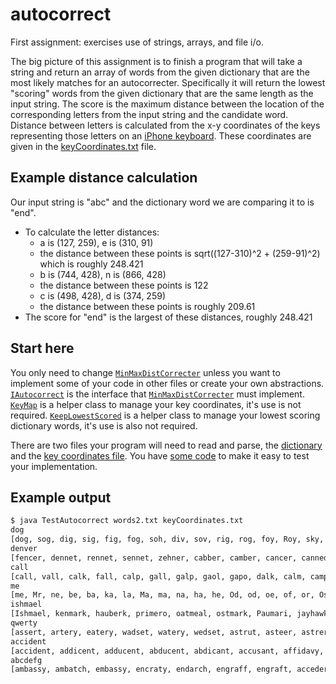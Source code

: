 # autocorrect
First assignment: exercises use of strings, arrays, and file i/o.

The big picture of this assignment is to finish a program that will take a string and return an array of words from the given dictionary that are the most likely matches for an autocorrecter. Specifically it will return the lowest "scoring" words from the given dictionary that are the same length as the input string. The score is the maximum distance between the location of the corresponding letters from the input string and the candidate word. Distance between letters is calculated from the x-y coordinates of the keys representing those letters on an [iPhone keyboard](iPhoneKeyboard.png). These coordinates are given in the [keyCoordinates.txt](keyCoordinates.txt) file.

## Example distance calculation
Our input string is "abc" and the dictionary word we are comparing it to is "end".
  * To calculate the letter distances:
    * a is (127, 259), e is (310, 91)
    * the distance between these points is sqrt((127-310)^2 + (259-91)^2) which is roughly 248.421
    * b is (744, 428), n is (866, 428)
    * the distance between these points is 122
    * c is (498, 428), d is (374, 259)
    * the distance between these points is roughly 209.61
  * The score for "end" is the largest of these distances, roughly 248.421

## Start here
You only need to change [`MinMaxDistCorrecter`](src/MinMaxDistCorrecter.java) unless you want to implement some of your code in other files or create your own abstractions. [`IAutocorrect`](src/IAutocorrect.java) is the interface that [`MinMaxDistCorrecter`](src/MinMaxDistCorrecter.java) must implement. [`KeyMap`](src/KeyMap.java) is a helper class to manage your key coordinates, it's use is not required. [`KeepLowestScored`](src/KeepLowestScored.java) is a helper class to manage your lowest scoring dictionary words, it's use is also not required.

There are two files your program will need to read and parse, the [dictionary](words2.txt) and the [key coordinates file](keyCoordinates.txt). You have [some code](src/TestAutocorrect.java) to make it easy to test your implementation.

## Example output
```bash
$ java TestAutocorrect words2.txt keyCoordinates.txt
dog
[dog, sog, dig, sig, fig, fog, soh, div, sov, rig, rog, foy, Roy, sky, soy, Spy, spy, dit, Dot, dot]
denver
[fencer, dennet, rennet, sennet, zehner, cabber, camber, cancer, canned, canner, cannet, canvas, dabber, damned, damner, dancer, danger, danner, fanged, fanner]
call
[call, vall, calk, fall, calp, gall, galp, gaol, gapo, dalk, calm, camp, damp, gamp, vamp, balk, ball, balm, bell, cell]
me
[me, Mr, ne, be, ba, ka, la, Ma, ma, na, ha, he, Od, od, oe, of, or, Os, os, ow]
ishmael
[Ishmael, kenmark, hauberk, primero, oatmeal, ostmark, Paumari, jayhawk, Kachari, Lambadi, oscheal, oxcheek, haikwan, jackeen, Lethean, nagmaal, nainsel, nankeen, magneto, makhzan]
qwerty
[assert, artery, eatery, wadset, watery, wedset, astrut, asteer, astrer, awater, Easter, easter, eraser, ewerer, wadder, warder, warrer, waster, wearer, weaser]
accident
[accident, addicent, adducent, abducent, abdicant, accusant, affidavy, excitant, assident, assurant, essorant, absurdly, actively, astutely, athletic, estivage, ethidene, schistic, schiztic, abristle]
abcdefg  
[ambassy, ambatch, embassy, encraty, endarch, engraff, engraft, acceder, angster, ecstasy, engreen, enheart, aftward, anteact, enterer, augerer, autarch, duddery, duftery, duvetyn]
```
